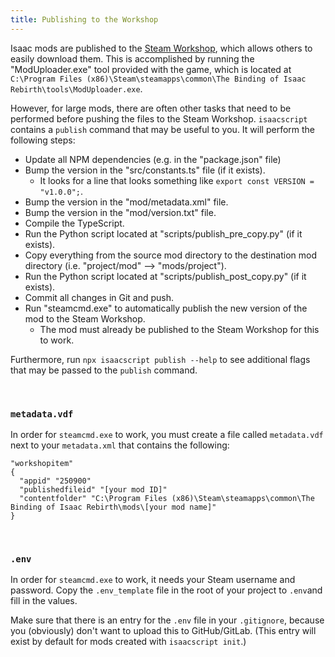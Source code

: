```yaml
---
title: Publishing to the Workshop
---
```


Isaac mods are published to the [Steam Workshop](https://steamcommunity.com/app/250900/workshop/), which allows others to easily download them. This is accomplished by running the "ModUploader.exe" tool provided with the game, which is located at `C:\Program Files (x86)\Steam\steamapps\common\The Binding of Isaac Rebirth\tools\ModUploader.exe`.

However, for large mods, there are often other tasks that need to be performed before pushing the files to the Steam Workshop. `isaacscript` contains a `publish` command that may be useful to you. It will perform the following steps:

- Update all NPM dependencies (e.g. in the "package.json" file)
- Bump the version in the "src/constants.ts" file (if it exists).
  - It looks for a line that looks something like `export const VERSION = "v1.0.0";`.
- Bump the version in the "mod/metadata.xml" file.
- Bump the version in the "mod/version.txt" file.
- Compile the TypeScript.
- Run the Python script located at "scripts/publish_pre_copy.py" (if it exists).
- Copy everything from the source mod directory to the destination mod directory (i.e. "project/mod" --> "mods/project").
- Run the Python script located at "scripts/publish_post_copy.py" (if it exists).
- Commit all changes in Git and push.
- Run "steamcmd.exe" to automatically publish the new version of the mod to the Steam Workshop.
  - The mod must already be published to the Steam Workshop for this to work.

Furthermore, run `npx isaacscript publish --help` to see additional flags that may be passed to the `publish` command.

<br />

### `metadata.vdf`

In order for `steamcmd.exe` to work, you must create a file called `metadata.vdf` next to your `metadata.xml` that contains the following:

```vdf
"workshopitem"
{
  "appid" "250900"
  "publishedfileid" "[your mod ID]"
  "contentfolder" "C:\Program Files (x86)\Steam\steamapps\common\The Binding of Isaac Rebirth\mods\[your mod name]"
}
```

<br />

### `.env`

In order for `steamcmd.exe` to work, it needs your Steam username and password. Copy the `.env_template` file in the root of your project to `.env`and fill in the values.

Make sure that there is an entry for the `.env` file in your `.gitignore`, because you (obviously) don't want to upload this to GitHub/GitLab. (This entry will exist by default for mods created with `isaacscript init`.)

